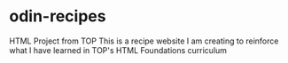 # odin-recipes
HTML Project from TOP
This is a recipe website I am creating to reinforce what I have learned in TOP's HTML Foundations curriculum
